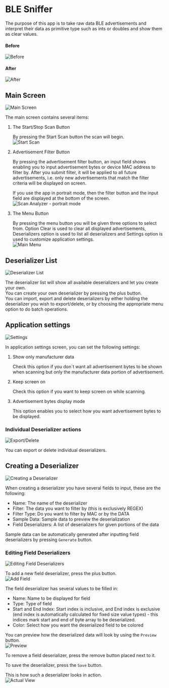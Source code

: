 # BLE Sniffer

The purpose of this app is to take raw data BLE advertisements and interpret their data as primitive type such as ints or doubles and show them as clear values.

#### Before
![](./tutorial/before.jpg?raw=true "Before")
#### After
![](./tutorial/after.jpg?raw=true "After")


## Main Screen
![](./tutorial/img1.jpg?raw=true "Main Screen")

The main screen contains several items:

1. The Start/Stop Scan Button

   By pressing the Start Scan button the scan will begin.<br/>
   ![](./tutorial/img2.jpg?raw=true "Start Scan")
2. Advertisement Filter Button

   By pressing the advertisement filter button, an input field shows enabling you to input advertisement bytes or device MAC address to filter by. After you submit filter, it will be applied to all future advertisements, i.e. only new advertisements that match the filter criteria will be displayed on screen.

   If you use the app in portrait mode, then the filter button and the input field are displayed at the bottom of the screen.<br/>
   ![](./tutorial/img11.jpg?raw=true "Scan Analyzer - portrait mode")
3. The Menu Button

   By pressing the menu button you will be given three options to select from. Option Clear is used to clear all displayed advertisements, Deserializers option is used to list all deserializers and Settings option is used to customize application settings.<br/>
   ![](./tutorial/img3.jpg?raw=true "Main Menu")

## Deserializer List
![](./tutorial/img4.jpg?raw=true "Deserializer List")

The deserializer list will show all available deserializers and let you create your own.<br/>
You can create your own deserializer by pressing the plus button.<br/>
You can import, export and delete deserializers by either holding the deserializer you wish to export/delete, or by choosing the appropriate menu option to do batch operations.

## Application settings
![](./tutorial/img12.jpg?raw=true "Settings")

In application settings screen, you can set the following settings:

1. Show only manufacturer data

   Check this option if you don´t want all advertisement bytes to be shown when scanning but only the manufacturer data portion of advertisement.

2. Keep screen on

   Check this option if you want to keep screen on while scanning.

3. Advertisement bytes display mode

   This option enables you to select how you want advertisement bytes to be displayed.



### Individual Deserializer actions
![](./tutorial/img10.jpg?raw=true "Export/Delete")

You can export or delete individual deserializers.

## Creating a Deserializer
![](./tutorial/img5.jpg?raw=true "Creating a Deserializer")

When creating a deserializer you have several fields to input, these are the following:
* Name: The name of the deserializer
* Filter: The data you want to filter by (this is exclusively REGEX)
* Filter Type: Do you want to filter by MAC or by the DATA
* Sample Data: Sample data to preview the deserialization
* Field Deserializers: A list of deserializers for given portions of the data

Sample data can be automatically generated after inputting field deserializers by pressing `Generate` button.

### Editing Field Deserializers
![](./tutorial/img6.jpg?raw=true "Editing Field Deserializers")

To add a new field deserializer, press the plus button.<br/>
![](./tutorial/img7.jpg?raw=true "Add Field")

The field deserializer has several values to be filled in:
* Name: Name to be displayed for field
* Type: Type of field
* Start and End Index: Start index is inclusive, and End index is exclusive (end index is automatically calculated for fixed size value types) - this indices mark start and end of byte array to be deserialized.
* Color: Select how you want the deserialized field to be colored

You can preview how the deserialized data will look by using the `Preview` button.<br/>
![](./tutorial/img8.jpg?raw=true "Preview")

To remove a field deserializer, press the remove button placed next to it.

To save the deserializer, press the `Save` button.

This is how such a deserializer looks in action.<br/>
![](./tutorial/img9.jpg?raw=true "Actual View")

